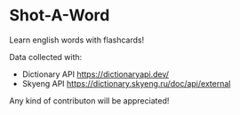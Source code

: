 # Shot-A-Word

Learn english words with flashcards!

Data collected with: 
- Dictionary API https://dictionaryapi.dev/
- Skyeng API https://dictionary.skyeng.ru/doc/api/external

Any kind of contributon will be appreciated!
